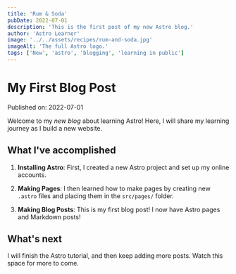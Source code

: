 ```yaml
---
title: 'Rum & Soda'
pubDate: 2022-07-01
description: 'This is the first post of my new Astro blog.'
author: 'Astro Learner'
image: '../../assets/recipes/rum-and-soda.jpg'
imageAlt: 'The full Astro logo.'
tags: ['New', 'astro', 'blogging', 'learning in public']
---
```


# My First Blog Post

Published on: 2022-07-01

Welcome to my _new blog_ about learning Astro! Here, I will share my learning journey as I build a new website.

## What I've accomplished

1. **Installing Astro**: First, I created a new Astro project and set up my online accounts.

2. **Making Pages**: I then learned how to make pages by creating new `.astro` files and placing them in the `src/pages/` folder.

3. **Making Blog Posts**: This is my first blog post! I now have Astro pages and Markdown posts!

## What's next

I will finish the Astro tutorial, and then keep adding more posts. Watch this space for more to come.
